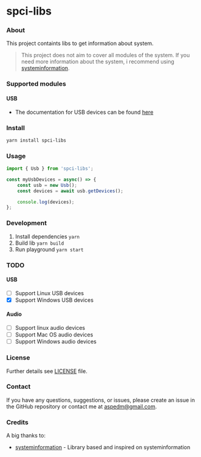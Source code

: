 # spci-libs

### About
This project containts libs to get information about system.

> This project does not aim to cover all modules of the system. If you need more information about the system, i recommend using [systeminformation](https://github.com/sebhildebrandt/systeminformation).

### Supported modules

#### USB
- The documentation for USB devices can be found [here](https://github.com/Aspedm/spci-libs/blob/main/src/system/usb/README.md)

### Install
```sh
yarn install spci-libs
```

### Usage
```ts
import { Usb } from 'spci-libs';

const myUsbDevices = async() => {
    const usb = new Usb();
    const devices = await usb.getDevices();

    console.log(devices);
};
```

### Development
1. Install dependencies ```yarn```
2. Build lib ```yarn build```
3. Run playground ```yarn start```

### TODO
#### USB
- [ ] Support Linux USB devices
- [X] Support Windows USB devices

#### Audio
- [ ] Support linux audio devices
- [ ] Support Mac OS audio devices
- [ ] Support Windows audio devices

### License
Further details see [LICENSE](LICENSE) file.


### Contact
If you have any questions, suggestions, or issues, please create an issue in the GitHub repository or contact me at [aspedm@gmail.com](mailto:aspedm@gmail.com).


### Credits
A big thanks to:
- [systeminformation](https://github.com/sebhildebrandt/systeminformation) - Library based and inspired on systeminformation 